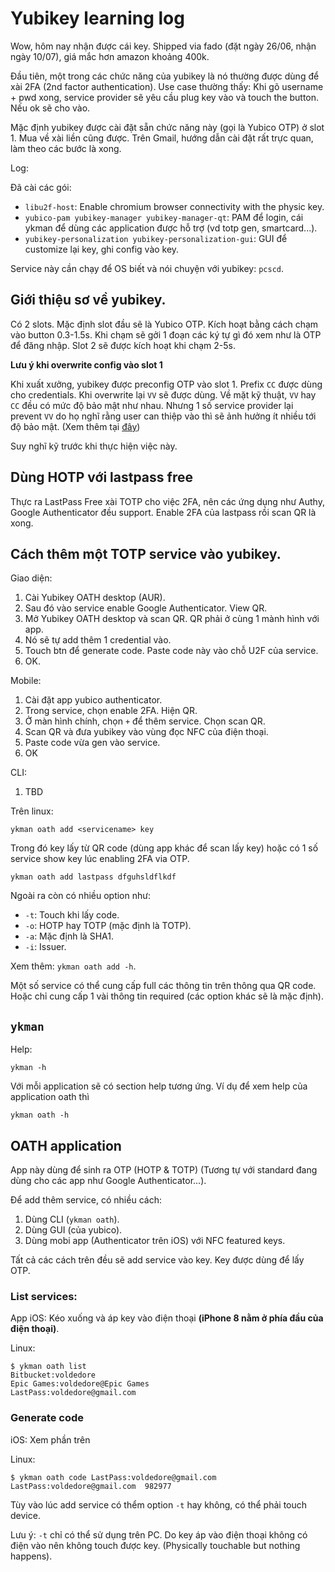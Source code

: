 # Yubikey learning log

Wow, hôm nay nhận được cái key. Shipped via fado (đặt ngày 26/06, nhận ngày 10/07), giá mắc hơn amazon khoảng 400k.

Đầu tiên, một trong các chức năng của yubikey là nó thường được dùng để xài 2FA (2nd factor authentication). Use case thường thấy: Khi gõ username + pwd xong, service provider sẽ yêu cầu plug key vào và touch the button. Nếu ok sẽ cho vào.

Mặc định yubikey được cài đặt sẵn chức năng này (gọi là Yubico OTP) ở slot 1. Mua về xài liền cũng được. Trên Gmail, hướng dẫn cài đặt rất trực quan, làm theo các bước là xong.

Log:

Đã cài các gói:

- `libu2f-host`: Enable chromium browser connectivity with the physic key.
- `yubico-pam yubikey-manager yubikey-manager-qt`: PAM để login, cái ykman để dùng các application được hỗ trợ (vd totp gen, smartcard...).
- `yubikey-personalization yubikey-personalization-gui`: GUI để customize lại key, ghi config vào key.

Service này cần chạy để OS biết và nói chuyện với yubikey: `pcscd`.

## Giới thiệu sơ về yubikey.

Có 2 slots. Mặc định slot đầu sẽ là Yubico OTP. Kích hoạt bằng cách chạm vào button 0.3-1.5s. Khi chạm sẽ gởi 1 đoạn các ký tự gì đó xem như là OTP để đăng nhập. Slot 2 sẽ được kích hoạt khi chạm 2-5s.

**Lưu ý khi overwrite config vào slot 1**

Khi xuất xưởng, yubikey được preconfig OTP vào slot 1. Prefix `CC` được dùng cho credentials. Khi overwrite lại `VV` sẽ được dùng. Về mặt kỹ thuật, `VV` hay `CC` đều có mức độ bảo mật như nhau. Nhưng 1 số service provider lại prevent `VV` do họ nghĩ rằng user can thiệp vào thì sẽ ảnh hưởng ít nhiều tới độ bảo mật. (Xem thêm tại [đây](https://wiki.archlinux.org/index.php/YubiKey#Installation))

Suy nghĩ kỹ trước khi thực hiện việc này.

## Dùng HOTP với lastpass free

Thực ra LastPass Free xài TOTP cho việc 2FA, nên các ứng dụng như Authy, Google Authenticator đều support. Enable 2FA của lastpass rồi scan QR là xong.

## Cách thêm một TOTP service vào yubikey.

Giao diện:

1. Cài Yubikey OATH desktop (AUR).
1. Sau đó vào service enable Google Authenticator. View QR.
1. Mở Yubikey OATH desktop và scan QR. QR phải ở cùng 1 mành hình với app.
1. Nó sẽ tự add thêm 1 credential vào.
1. Touch btn để generate code. Paste code này vào chỗ U2F của service.
1. OK.

Mobile:

1. Cài đặt app yubico authenticator.
1. Trong service, chọn enable 2FA. Hiện QR.
1. Ở màn hình chính, chọn `+` để thêm service. Chọn scan QR.
1. Scan QR và đưa yubikey vào vùng đọc NFC của điện thoại.
1. Paste code vừa gen vào service.
1. OK

CLI:

1. TBD

Trên linux:

    ykman oath add <servicename> key

Trong đó key lấy từ QR code (dùng app khác để scan lấy key) hoặc có 1 số service show key lúc enabling 2FA via OTP.

    ykman oath add lastpass dfguhsldflkdf

Ngoài ra còn có nhiều option như:

- `-t`: Touch khi lấy code.
- `-o`: HOTP hay TOTP (mặc định là TOTP).
- `-a`: Mặc định là SHA1.
- `-i`: Issuer.

Xem thêm: `ykman oath add -h`.

Một số service có thể cung cấp full các thông tin trên thông qua QR code. Hoặc chỉ cung cấp 1 vài thông tin required (các option khác sẽ là mặc định).

## `ykman`

Help:

`ykman -h`

Với mỗi application sẽ có section help tương ứng. Ví dụ để xem help của application oath thì

`ykman oath -h`

## OATH application

App này dùng để sinh ra OTP (HOTP & TOTP) (Tương tự với standard đang dùng cho các app như Google Authenticator...).

Để add thêm service, có nhiều cách:

1. Dùng CLI (`ykman oath`).
2. Dùng GUI (của yubico).
3. Dùng mobi app (Authenticator trên iOS) với NFC featured keys.

Tất cả các cách trên đều sẽ add service vào key. Key được dùng để lấy OTP.

### List services:

App iOS: Kéo xuống và áp key vào điện thoại **(iPhone 8 nằm ở phía đầu của điện thoại)**.

Linux:

```
$ ykman oath list
Bitbucket:voldedore
Epic Games:voldedore@Epic Games
LastPass:voldedore@gmail.com
```

### Generate code

iOS: Xem phần trên

Linux:

```
$ ykman oath code LastPass:voldedore@gmail.com
LastPass:voldedore@gmail.com  982977
```

Tùy vào lúc add service có thểm option `-t` hay không, có thể phải touch device.

Lưu ý: `-t` chỉ có thể sử dụng trên PC. Do key áp vào điện thoại không có điện vào nên không touch được key. (Physically touchable but nothing happens).

